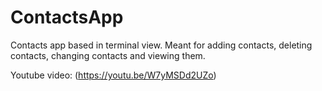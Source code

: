 # ContactsApp

Contacts app based in terminal view. Meant for adding contacts, deleting contacts, changing contacts and viewing them.

Youtube video: (https://youtu.be/W7yMSDd2UZo)
